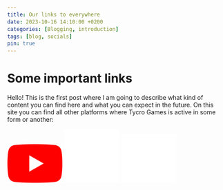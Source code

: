 ```yaml
---
title: Our links to everywhere
date: 2023-10-16 14:10:00 +0200
categories: [Blogging, introduction]
tags: [blog, socials]
pin: true
---
```

# Some important links
Hello! This is the first post where I am going to describe what kind of content you can find here and what you can expect in the future.
On this site you can find all other platforms where Tycro Games is active in some form or another:  

[![youtube logo](/img/youtube_social_icon_white.png)](https://www.youtube.com/@tycro_games)                        [![github logo](/img/github-mark-white.png)](https://github.com/Tycro-Games)  [![itch logo](/img/itchio-logo-textless-white.png)](https://tycro-games.itch.io/)  
